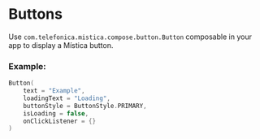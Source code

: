 # Buttons

Use `com.telefonica.mistica.compose.button.Button` composable in your app to display a Mística button.

### Example:
```kotlin
Button(
    text = "Example",
    loadingText = "Loading",
    buttonStyle = ButtonStyle.PRIMARY,
    isLoading = false,
    onClickListener = {}
)
```
